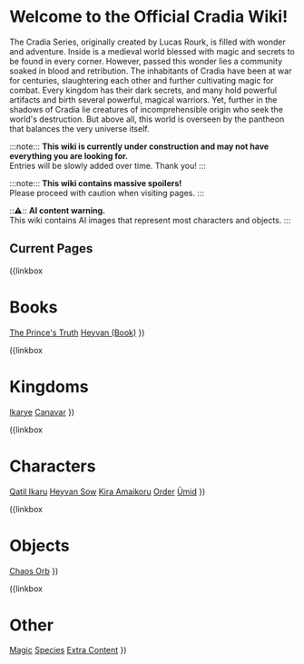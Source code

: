 # Welcome to the **Official Cradia Wiki!**

The Cradia Series, originally created by Lucas Rourk, is filled with wonder and adventure. Inside is a medieval world blessed with magic and secrets to be found in every corner. However, passed this wonder lies a community soaked in blood and retribution. The inhabitants of Cradia have been at war for centuries, slaughtering each other and further cultivating magic for combat. Every kingdom has their dark secrets, and many hold powerful artifacts and birth several powerful, magical warriors. Yet, further in the shadows of Cradia lie creatures of incomprehensible origin who seek the world's destruction. But above all, this world is overseen by the pantheon that balances the very universe itself.

:::note:::
  **This wiki is currently under construction and may not have everything you are looking for.**   
  Entries will be slowly added over time. Thank you!
:::

:::note:::
  **This wiki contains massive spoilers!**   
  Please proceed with caution when visiting pages.
:::

:::warning:::
  **AI content warning.**   
  This wiki contains AI images that represent most characters and objects.
:::

## Current Pages

({linkbox
# Books
[The Prince's Truth](?entry=the-prince's-truth)
[Heyvan (Book)](?entry=heyvan-(book))
})

({linkbox
# Kingdoms
[Ikarye](?entry=ikarye)
[Canavar](?entry=canavar)
})

({linkbox
# Characters
[Qatil Ikaru](?entry=qatil-ikaru)
[Heyvan Sow](?entry=heyvan-sow)
[Kira Amaikoru](?entry=kira-amaikoru)
[Order](?entry=order)
[Ümid](?entry=ümid)
})

({linkbox
# Objects
[Chaos Orb](?entry=chaos-orb)
})

({linkbox
# Other
[Magic](?entry=magic)
[Species](?entry=species)
[Extra Content](?entry=extra-content)
})